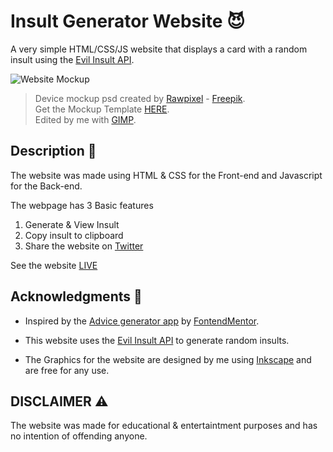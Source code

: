 # Insult Generator Website 😈

A very simple HTML/CSS/JS website that displays a card with a random insult using the [Evil Insult API](http://evilinsult.com/).

![Website Mockup](assets/images/insultGeneratorMockup.png "Website Mockup")

> Device mockup psd created by [Rawpixel](http://rawpixel.com/) - [Freepik](http://www.freepik.com/).
<br/> Get the Mockup Template [HERE](https://www.freepik.com/free-psd/digital-devices-screen-editable_16303836.htm).
<br/> Edited by me with [GIMP](https://www.gimp.org/).

## Description 📓

The website was made using HTML & CSS for the Front-end and Javascript for the Back-end.

The webpage has 3 Basic features
1. Generate & View Insult
2. Copy insult to clipboard
3. Share the website on [Twitter](https://twitter.com/)

See the website [LIVE](https://archontiskostis.github.io/Insult-Generator-Website/)

## Acknowledgments 🌟

* Inspired by the [Advice generator app](https://frontendmentor.io/challenges/advice-generator-app-QdUG-13db) by [FontendMentor](https://frontendmentor.io).

* This website uses the [Evil Insult API](http://evilinsult.com/) to generate random insults.

* The Graphics for the website are designed by me using [Inkscape](http://https://inkscape.org//) and are free for any use.

## DISCLAIMER ⚠️
The website was made for educational & entertaintment purposes and has no intention of offending anyone.